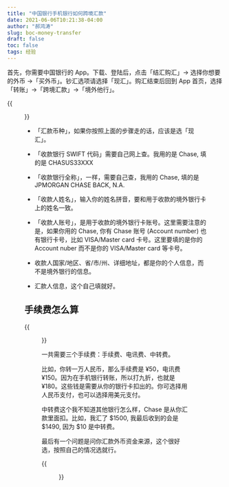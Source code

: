 ```yaml
---
title: "中国银行手机银行如何跨境汇款"
date: 2021-06-06T10:21:38-04:00
author: "郝鸿涛"
slug: boc-money-transfer
draft: false
toc: false
tags: 经验
---
```


首先，你需要中国银行的 App。下载、登陆后，点击「结汇购汇」-> 选择你想要的外币 ->「买外币」。钞汇选项请选择「现汇」。购汇结束后回到 App 首页，选择「转账」->「跨境汇款」->「境外他行」。

{{<figure src="/media/cnblog/boc-form.PNG" caption="收款人信息" width="450">}}

- 「汇款币种」，如果你按照上面的步骤走的话，应该是选「现汇」。

- 「收款银行 SWIFT 代码」需要自己网上查。我用的是 Chase, 填的是 CHASUS33XXX

- 「收款银行全称」，一样，需要自己查，我用的 Chase, 填的是 JPMORGAN CHASE BACK, N.A.

- 「收款人姓名」，输入你的姓名拼音，要和用于收款的境外银行卡上的姓名一致。

- 「收款人账号」，是用于收款的境外银行卡账号。这里需要注意的是，如果你用的 Chase, 你有 Chase 账号 (Account number) 也有银行卡号，比如 VISA/Master card 卡号。这里要填的是你的 Account nuber 而不是你的 VISA/Master card 等卡号。

- 收款人国家/地区、省/市/州、详细地址，都是你的个人信息，而不是境外银行的信息。

- 汇款人信息，这个自己填就好。

## 手续费怎么算

{{<figure src="/media/cnblog/boc-fees.png" caption="境外汇款手续费">}}

一共需要三个手续费：手续费、电讯费、中转费。

比如，你转一万人民币，那么手续费是 ¥50，电讯费 ¥150。因为在手机银行转账，所以打九折，也就是 ¥180。这些钱是需要从你的银行卡扣出的。你可选择用人民币支付，也可以选择用美元支付。

中转费这个我不知道其他银行怎么样，Chase 是从你汇款里面扣。比如，我汇了 $1500, 我最后收到的会是 $1490, 因为 $10 是中转费。

最后有一个问题是问你汇款外币资金来源，这个很好选，按照自己的情况选就行。

{{<figure src="/media/cnblog/boc-money-source.png" caption="外币来源">}}





